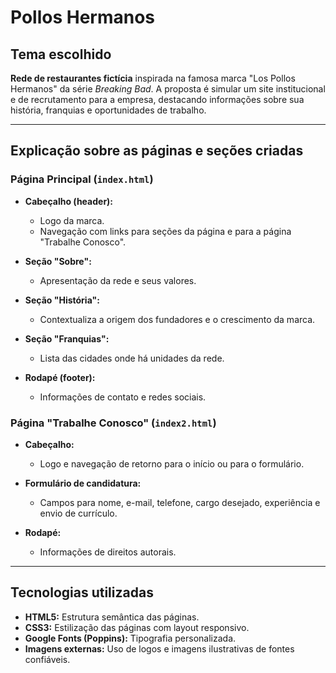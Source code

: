 # Pollos Hermanos

## Tema escolhido

**Rede de restaurantes fictícia** inspirada na famosa marca "Los Pollos Hermanos" da série *Breaking Bad*. A proposta é simular um site institucional e de recrutamento para a empresa, destacando informações sobre sua história, franquias e oportunidades de trabalho.

---

## Explicação sobre as páginas e seções criadas

### Página Principal (`index.html`)

- **Cabeçalho (header):**
  - Logo da marca.
  - Navegação com links para seções da página e para a página "Trabalhe Conosco".

- **Seção "Sobre":**
  - Apresentação da rede e seus valores.

- **Seção "História":**
  - Contextualiza a origem dos fundadores e o crescimento da marca.

- **Seção "Franquias":**
  - Lista das cidades onde há unidades da rede.

- **Rodapé (footer):**
  - Informações de contato e redes sociais.

### Página "Trabalhe Conosco" (`index2.html`)

- **Cabeçalho:**
  - Logo e navegação de retorno para o início ou para o formulário.

- **Formulário de candidatura:**
  - Campos para nome, e-mail, telefone, cargo desejado, experiência e envio de currículo.

- **Rodapé:**
  - Informações de direitos autorais.

---

## Tecnologias utilizadas

- **HTML5:** Estrutura semântica das páginas.
- **CSS3:** Estilização das páginas com layout responsivo.
- **Google Fonts (Poppins):** Tipografia personalizada.
- **Imagens externas:** Uso de logos e imagens ilustrativas de fontes confiáveis.
